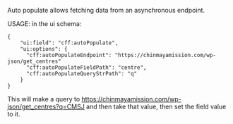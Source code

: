 Auto populate allows fetching data from an asynchronous endpoint.

USAGE: 
in the ui schema:

```
{
    "ui:field": "cff:autoPopulate",
    "ui:options": {
      "cff:autoPopulateEndpoint": "https://chinmayamission.com/wp-json/get_centres"
      "cff:autoPopulateFieldPath": "centre",
      "cff:autoPopulateQueryStrPath": "q"
    }
}
```

This will make a query to https://chinmayamission.com/wp-json/get_centres?q=CMSJ and then take that value, then set the field value to it.